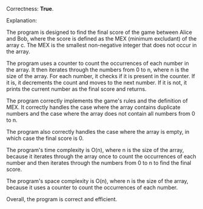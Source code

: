Correctness: **True**.

Explanation:

The program is designed to find the final score of the game between Alice and Bob, where the score is defined as the MEX (minimum excludant) of the array c. The MEX is the smallest non-negative integer that does not occur in the array.

The program uses a counter to count the occurrences of each number in the array. It then iterates through the numbers from 0 to n, where n is the size of the array. For each number, it checks if it is present in the counter. If it is, it decrements the count and moves to the next number. If it is not, it prints the current number as the final score and returns.

The program correctly implements the game's rules and the definition of MEX. It correctly handles the case where the array contains duplicate numbers and the case where the array does not contain all numbers from 0 to n.

The program also correctly handles the case where the array is empty, in which case the final score is 0.

The program's time complexity is O(n), where n is the size of the array, because it iterates through the array once to count the occurrences of each number and then iterates through the numbers from 0 to n to find the final score.

The program's space complexity is O(n), where n is the size of the array, because it uses a counter to count the occurrences of each number.

Overall, the program is correct and efficient.